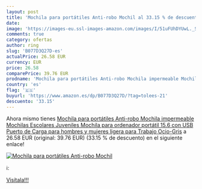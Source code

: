 ```yaml
---
layout: post
title: 'Mochila para portátiles Anti-robo Mochil al 33.15 % de descuento'
date: 
image: 'https://images-eu.ssl-images-amazon.com/images/I/51uFUhDYUwL._SL200_.jpg'
comments: true
category: ofertas
author: ring
slug: 'B077D3Q27D-es'
actualPrice: 26.58 EUR
currency: EUR
price: 26.58
comparePrice: 39.76 EUR
prodname: 'Mochila para portátiles Anti-robo Mochila impermeable Mochilas Escolares Juveniles Mochila para ordenador portátil 15.6 con USB Puerto de Carga para hombres y mujeres ligera para Trabajo Ocio-Gris'
country: 'es'
flag: '🇪🇸'
buyurl: 'https://www.amazon.es/dp/B077D3Q27D/?tag=tolees-21'
descuento: '33.15'
---
```


Ahora mismo tienes [Mochila para portátiles Anti-robo Mochila impermeable Mochilas Escolares Juveniles Mochila para ordenador portátil 15.6 con USB Puerto de Carga para hombres y mujeres ligera para Trabajo Ocio-Gris](https://www.amazon.es/dp/B077D3Q27D/?tag=tolees-21) a 26.58 EUR (original: 39.76 EUR) (33.15 %  de descuento) en el siguiente enlace!

[![Mochila para portátiles Anti-robo Mochil](https://images-eu.ssl-images-amazon.com/images/I/51uFUhDYUwL._SL200_.jpg)](https://www.amazon.es/dp/B077D3Q27D/?tag=tolees-21)

ℹ️:


[Visítala!!!](https://www.amazon.es/dp/B077D3Q27D/?tag=tolees-21)
